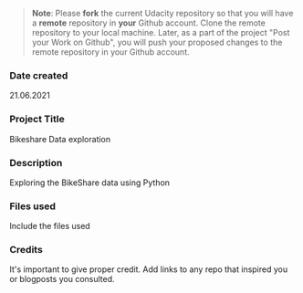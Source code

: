 >**Note**: Please **fork** the current Udacity repository so that you will have a **remote** repository in **your** Github account. Clone the remote repository to your local machine. Later, as a part of the project "Post your Work on Github", you will push your proposed changes to the remote repository in your Github account.

### Date created
21.06.2021

### Project Title
Bikeshare Data exploration

### Description
Exploring the BikeShare data using Python

### Files used
Include the files used

### Credits
It's important to give proper credit. Add links to any repo that inspired you or blogposts you consulted.

